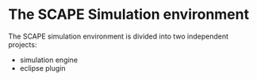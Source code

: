 # The SCAPE Simulation environment 

The SCAPE simulation environment is divided into two independent projects: 

* simulation engine 
* eclipse plugin

 
